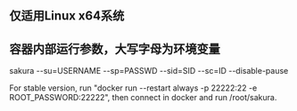 ## 仅适用Linux x64系统

## 容器内部运行参数，大写字母为环境变量
sakura --su=USERNAME --sp=PASSWD --sid=SID --sc=ID --disable-pause

For stable version, run "docker run --restart always -p 22222:22 -e ROOT_PASSWORD:22222", then connect in docker and run /root/sakura.
